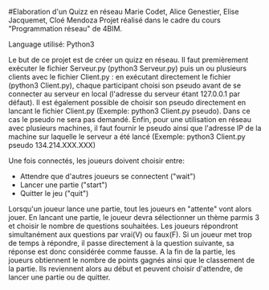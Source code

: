 #Elaboration d'un Quizz en réseau
Marie Codet, Alice Genestier, Elise Jacquemet, Cloé Mendoza
Projet réalisé dans le cadre du cours "Programmation réseau" de 4BIM.

Language utilisé: Python3

Le but de ce projet est de créer un quizz en réseau. Il faut premièrement exécuter le fichier Serveur.py (python3 Serveur.py) puis un ou plusieurs clients avec le fichier Client.py : en exécutant directement le fichier (python3 Client.py), chaque participant choisi son pseudo avant de se connecter au serveur en local (l'adresse du serveur étant 127.0.0.1 par défaut). Il est également possible de choisir son pseudo directement en lancant le fichier Client.py (Exemple: python3 Client.py pseudo). Dans ce cas le pseudo ne sera pas demandé. Enfin, pour une utilisation en réseau avec plusieurs machines, il faut fournir le pseudo ainsi que l'adresse IP de la machine sur laquelle le serveur a été lancé (Exemple: python3 Client.py pseudo 134.214.XXX.XXX)

Une fois connectés, les joueurs doivent choisir entre:
 * Attendre que d'autres joueurs se connectent ("wait")
 * Lancer une partie ("start")
 * Quitter le jeu ("quit")
 
Lorsqu'un joueur lance une partie, tout les joueurs en "attente" vont alors jouer. En lancant une partie, le joueur devra sélectionner un thème parmis 3 et choisir le nombre de questions souhaitées. Les joueurs répondront simultanément aux questions par vrai(V) ou faux(F). Si un joueur met trop de temps à répondre, il passe directement à la question suivante, sa réponse est donc considérée comme fausse. A la fin de la partie, les joueurs obtiennent le nombre de points gagnés ainsi que le classement de la partie. Ils reviennent alors au début et peuvent choisir d'attendre, de lancer une partie ou de quitter.
